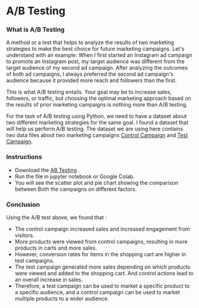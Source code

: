 # A/B Testing
### What is A/B Testing
A method or a test that helps to analyze the results of two marketing strategies to make the best choice for future marketing campaigns. 
Let's understand with an example:
When I first started an Instagram ad campaign to promote an Instagram post, my target audience was different from the target audience of my second ad campaign. After analyzing the outcomes of both ad campaigns, I always preferred the second ad campaign's audience because it provided more reach and followers than the first.

This is what A/B testing entails. Your goal may be to increase sales, followers, or traffic, but choosing the optimal marketing approach based on the results of prior marketing campaigns is nothing more than A/B testing.

For the task of A/B testing using Python, we need to have a dataset about two different marketing strategies for the same goal. I found a dataset that will help us perform A/B testing. 
The dataset we are using here contains two data files about two marketing campaigns  [Control Campaign](https://github.com/Divyagoyal002/A-B-Testing/blob/main/control_group.csv) and [Test Campaign](https://github.com/Divyagoyal002/A-B-Testing/blob/main/test_group.csv). 

### Instructions
- Download the [AB Testing](https://github.com/Divyagoyal002/A-B-Testing/blob/main/AB%20Testing.ipynb) .
- Run the file in jupyter notebook or Google Colab.
- You will see the scatter plot and pie chart showing the comparison between Both the campaigns on different factors.
  
### Conclusion
Using the A/B test above, we found that :
- The control campaign increased sales and increased engagement from visitors.
- More products were viewed from control campaigns, resulting in more products in carts and more sales.
- However, conversion rates for items in the shopping cart are higher in test campaigns.
- The test campaign generated more sales depending on which products were viewed and added to the shopping cart. And control actions lead to an overall increase in sales.
- Therefore, a test campaign can be used to market a specific product to a specific audience, and a control campaign can be used to market multiple products to a wider audience. 
